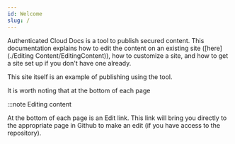 ```yaml
---
id: Welcome
slug: /
---
```


Authenticated Cloud Docs is a tool to publish secured content.  This documentation explains how to edit the content on an existing site ([here](./Editing Content/EditingContent)), how to customize a site, and how to get a site set up if you don't have one already.

This site itself is an example of publishing using the tool.

It is worth noting that at the bottom of each page

:::note Editing content

At the bottom of each page is an Edit link.  This link will bring you directly to the appropriate page in Github to make an edit (if you have access to the repository).

